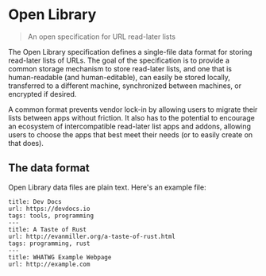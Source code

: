 # Open Library
> An open specification for URL read-later lists

The Open Library specification defines a single-file data format for storing read-later lists of URLs. The goal of the specification is to provide a common storage mechanism to store read-later lists, and one that is human-readable (and human-editable), can easily be stored locally, transferred to a different machine, synchronized between machines, or encrypted if desired.

A common format prevents vendor lock-in by allowing users to migrate their lists between apps without friction. It also has to the potential to encourage an ecosystem of intercompatible read-later list apps and addons, allowing users to choose the apps that best meet their needs (or to easily create on that does).

## The data format
Open Library data files are plain text. Here's an example file:

```
title: Dev Docs
url: https://devdocs.io
tags: tools, programming
---
title: A Taste of Rust
url: http://evanmiller.org/a-taste-of-rust.html
tags: programming, rust
---
title: WHATWG Example Webpage
url: http://example.com
```
